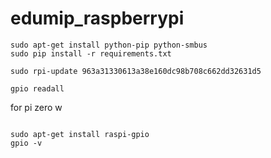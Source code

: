 
# edumip_raspberrypi

```
sudo apt-get install python-pip python-smbus
sudo pip install -r requirements.txt 

sudo rpi-update 963a31330613a38e160dc98b708c662dd32631d5

gpio readall

```

for pi zero w
```

sudo apt-get install raspi-gpio
gpio -v

```
